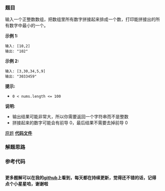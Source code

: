 ### 题目
输入一个正整数数组，把数组里所有数字拼接起来排成一个数，打印能拼接出的所有数字中最小的一个。



**示例 1:**

    
    
    输入: [10,2]
    输出: "102"

**示例  2:**

    
    
    输入: [3,30,34,5,9]
    输出: "3033459"



**提示:**

  * `0 < nums.length <= 100`

**说明:**

  * 输出结果可能非常大，所以你需要返回一个字符串而不是整数
  * 拼接起来的数字可能会有前导 0，最后结果不需要去掉前导 0

[原题](https://leetcode-cn.com/problems/ba-shu-zu-pai-cheng-zui-xiao-de-shu-lcof/)    **[代码文件]()**


### 解题思路




### 参考代码

```go


```




**更多题解可以在我的[github](https://github.com/LZH139/leetcode_Go)上看到，每天都在持续更新，觉得还不错的话，记得点个小星星哈，谢谢啦**
